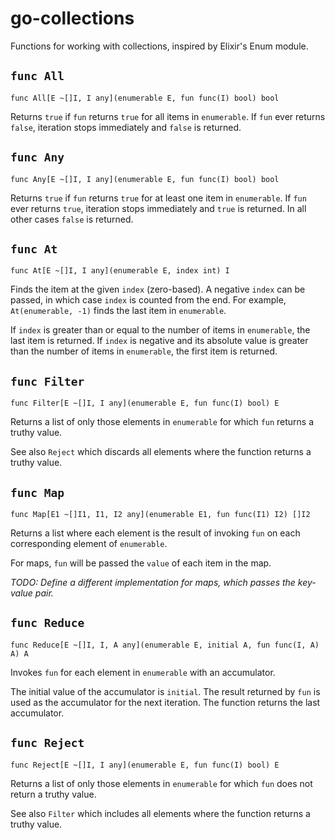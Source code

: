 # go-collections

Functions for working with collections, inspired by Elixir's Enum module.

## `func All`

```golang
func All[E ~[]I, I any](enumerable E, fun func(I) bool) bool
```

Returns `true` if `fun` returns `true` for all items in `enumerable`. If `fun` ever returns `false`, iteration stops immediately and `false` is returned.

## `func Any`

```golang
func Any[E ~[]I, I any](enumerable E, fun func(I) bool) bool
```

Returns `true` if `fun` returns `true` for at least one item in `enumerable`. If `fun` ever returns `true`, iteration stops immediately and `true` is returned. In all other cases `false` is returned.

## `func At`

```golang
func At[E ~[]I, I any](enumerable E, index int) I
```

Finds the item at the given `index` (zero-based). A negative `index` can be passed, in which case `index` is counted from the end. For example, `At(enumerable, -1)` finds the last item in `enumerable`.

If `index` is greater than or equal to the number of items in `enumerable`, the last item is returned. If `index` is negative and its absolute value is greater than the number of items in `enumerable`, the first item is returned.

## `func Filter`

```golang
func Filter[E ~[]I, I any](enumerable E, fun func(I) bool) E
```

Returns a list of only those elements in `enumerable` for which `fun` returns a truthy value.

See also `Reject` which discards all elements where the function returns a truthy value.

## `func Map`

```golang
func Map[E1 ~[]I1, I1, I2 any](enumerable E1, fun func(I1) I2) []I2
```

Returns a list where each element is the result of invoking `fun` on each corresponding element of `enumerable`.

For maps, `fun` will be passed the `value` of each item in the map.

_TODO: Define a different implementation for maps, which passes the key-value pair._

## `func Reduce`

```golang
func Reduce[E ~[]I, I, A any](enumerable E, initial A, fun func(I, A) A) A
```

Invokes `fun` for each element in `enumerable` with an accumulator.

The initial value of the accumulator is `initial`. The result returned by `fun` is used as the accumulator for the next iteration. The function returns the last accumulator.

## `func Reject`

```golang
func Reject[E ~[]I, I any](enumerable E, fun func(I) bool) E
```

Returns a list of only those elements in `enumerable` for which `fun` does not return a truthy value.

See also `Filter` which includes all elements where the function returns a truthy value.

